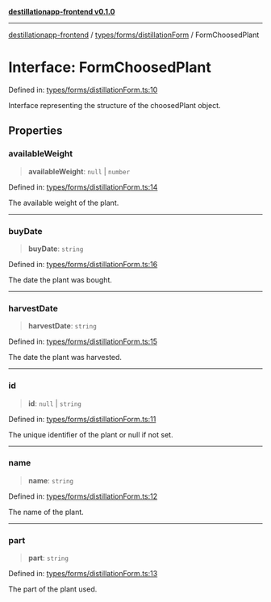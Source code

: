 [**destillationapp-frontend v0.1.0**](../../../../README.md)

***

[destillationapp-frontend](../../../../modules.md) / [types/forms/distillationForm](../README.md) / FormChoosedPlant

# Interface: FormChoosedPlant

Defined in: [types/forms/distillationForm.ts:10](https://github.com/DestillApp/main/blob/be94b1d93681946bd573e84cd8381ba32cee62b9/frontend/src/types/forms/distillationForm.ts#L10)

Interface representing the structure of the choosedPlant object.

## Properties

### availableWeight

> **availableWeight**: `null` \| `number`

Defined in: [types/forms/distillationForm.ts:14](https://github.com/DestillApp/main/blob/be94b1d93681946bd573e84cd8381ba32cee62b9/frontend/src/types/forms/distillationForm.ts#L14)

The available weight of the plant.

***

### buyDate

> **buyDate**: `string`

Defined in: [types/forms/distillationForm.ts:16](https://github.com/DestillApp/main/blob/be94b1d93681946bd573e84cd8381ba32cee62b9/frontend/src/types/forms/distillationForm.ts#L16)

The date the plant was bought.

***

### harvestDate

> **harvestDate**: `string`

Defined in: [types/forms/distillationForm.ts:15](https://github.com/DestillApp/main/blob/be94b1d93681946bd573e84cd8381ba32cee62b9/frontend/src/types/forms/distillationForm.ts#L15)

The date the plant was harvested.

***

### id

> **id**: `null` \| `string`

Defined in: [types/forms/distillationForm.ts:11](https://github.com/DestillApp/main/blob/be94b1d93681946bd573e84cd8381ba32cee62b9/frontend/src/types/forms/distillationForm.ts#L11)

The unique identifier of the plant or null if not set.

***

### name

> **name**: `string`

Defined in: [types/forms/distillationForm.ts:12](https://github.com/DestillApp/main/blob/be94b1d93681946bd573e84cd8381ba32cee62b9/frontend/src/types/forms/distillationForm.ts#L12)

The name of the plant.

***

### part

> **part**: `string`

Defined in: [types/forms/distillationForm.ts:13](https://github.com/DestillApp/main/blob/be94b1d93681946bd573e84cd8381ba32cee62b9/frontend/src/types/forms/distillationForm.ts#L13)

The part of the plant used.
